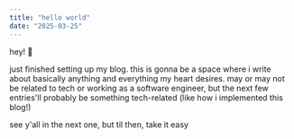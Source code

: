 ```yaml
---
title: "hello world"
date: "2025-03-25"
---
```


hey! 👋

just finished setting up my blog. this is gonna be a space where i write about basically anything and everything my heart desires. may or may not be related to tech or working as a software engineer, but the next few entries'll probably be something tech-related (like how i implemented this blog!)

see y'all in the next one, but til then, take it easy
